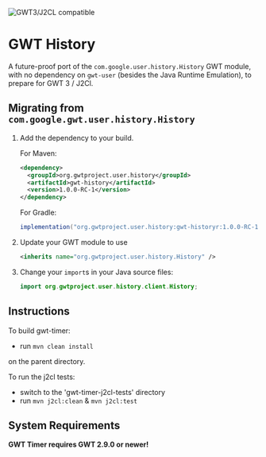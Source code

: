 ![GWT3/J2CL compatible](https://img.shields.io/badge/GWT3/J2CL-compatible-brightgreen.svg)

# GWT History

A future-proof port of the `com.google.user.history.History` GWT module,
with no dependency on `gwt-user` (besides the Java Runtime Emulation),
to prepare for GWT 3 / J2Cl.


##  Migrating from `com.google.gwt.user.history.History`

1. Add the dependency to your build.

   For Maven:

   ```xml
   <dependency>
     <groupId>org.gwtproject.user.history</groupId>
     <artifactId>gwt-history</artifactId>
     <version>1.0.0-RC-1</version>
   </dependency>
   ```

   For Gradle:

   ```gradle
   implementation("org.gwtproject.user.history:gwt-historyr:1.0.0-RC-1")
   ```

2. Update your GWT module to use

   ```xml
   <inherits name="org.gwtproject.user.history.History" />
   ```

3. Change your `import`s in your Java source files:

   ```java
   import org.gwtproject.user.history.client.History;
   ```

## Instructions

To build gwt-timer:

* run `mvn clean install`

on the parent directory.

To run the j2cl tests:

* switch to the 'gwt-timer-j2cl-tests' directory
* run `mvn j2cl:clean` & `mvn j2cl:test`


## System Requirements

**GWT Timer requires GWT 2.9.0 or newer!**


